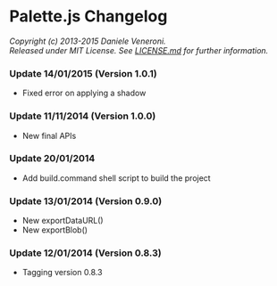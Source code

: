 # Palette.js Changelog

_Copyright (c) 2013-2015 Daniele Veneroni._  
_Released under MIT License. See [LICENSE.md](LICENSE.md) for further information._

### Update 14/01/2015 (Version 1.0.1)

* Fixed error on applying a shadow

### Update 11/11/2014 (Version 1.0.0)

* New final APIs

### Update 20/01/2014

* Add build.command shell script to build the project

### Update 13/01/2014 (Version 0.9.0)

* New exportDataURL()
* New exportBlob()

### Update 12/01/2014 (Version 0.8.3)

* Tagging version 0.8.3
